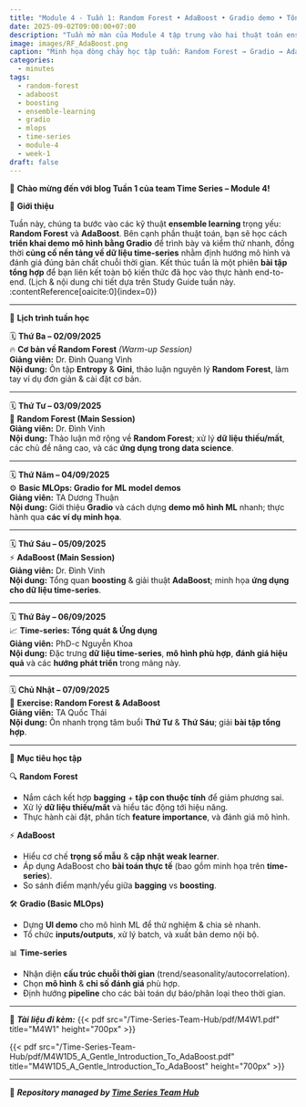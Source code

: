 ```yaml
---
title: "Module 4 - Tuần 1: Random Forest • AdaBoost • Gradio demo • Tổng quan Time-series"
date: 2025-09-02T09:00:00+07:00
description: "Tuần mở màn của Module 4 tập trung vào hai thuật toán ensemble chủ lực (Random Forest, AdaBoost), thực hành dựng demo bằng Gradio (Basic MLOps), và mở rộng nền tảng về dữ liệu chuỗi thời gian – một tuần học thiên về thực hành, ứng dụng và kết nối giữa mô hình & triển khai."
image: images/RF_AdaBoost.png
caption: "Minh họa dòng chảy học tập tuần: Random Forest → Gradio → AdaBoost → Time-series → Exercise."
categories:
  - minutes
tags:
  - random-forest
  - adaboost
  - boosting
  - ensemble-learning
  - gradio
  - mlops
  - time-series
  - module-4
  - week-1
draft: false
---
```


🎉 **Chào mừng đến với blog Tuần 1 của team Time Series – Module 4!**

🌟 **Giới thiệu**

Tuần này, chúng ta bước vào các kỹ thuật **ensemble learning** trọng yếu: **Random Forest** và **AdaBoost**. Bên cạnh phần thuật toán, bạn sẽ học cách **triển khai demo mô hình bằng Gradio** để trình bày và kiểm thử nhanh, đồng thời **củng cố nền tảng về dữ liệu time-series** nhằm định hướng mô hình và đánh giá đúng bản chất chuỗi thời gian. Kết thúc tuần là một phiên **bài tập tổng hợp** để bạn liên kết toàn bộ kiến thức đã học vào thực hành end-to-end. (Lịch & nội dung chi tiết dựa trên Study Guide tuần này. :contentReference[oaicite:0]{index=0})

---

📅 **Lịch trình tuần học**

🗓️ **Thứ Ba – 02/09/2025**  
🔥 **Cơ bản về Random Forest** *(Warm-up Session)*  
**Giảng viên:** Dr. Đinh Quang Vinh  
**Nội dung:** Ôn tập **Entropy** & **Gini**, thảo luận nguyên lý **Random Forest**, làm tay ví dụ đơn giản & cài đặt cơ bản.

---

🗓️ **Thứ Tư – 03/09/2025**  
🌲 **Random Forest (Main Session)**  
**Giảng viên:** Dr. Đình Vinh  
**Nội dung:** Thảo luận mở rộng về **Random Forest**; xử lý **dữ liệu thiếu/mất**, các chủ đề nâng cao, và các **ứng dụng trong data science**.

---

🗓️ **Thứ Năm – 04/09/2025**  
⚙️ **Basic MLOps: Gradio for ML model demos**  
**Giảng viên:** TA Dương Thuận  
**Nội dung:** Giới thiệu **Gradio** và cách dựng **demo mô hình ML** nhanh; thực hành qua **các ví dụ minh họa**.

---

🗓️ **Thứ Sáu – 05/09/2025**  
⚡ **AdaBoost (Main Session)**  
**Giảng viên:** Dr. Đình Vinh  
**Nội dung:** Tổng quan **boosting** & giải thuật **AdaBoost**; minh họa **ứng dụng cho dữ liệu time-series**.

---

🗓️ **Thứ Bảy – 06/09/2025**  
📈 **Time-series: Tổng quát & Ứng dụng**  
**Giảng viên:** PhD-c Nguyễn Khoa  
**Nội dung:** Đặc trưng **dữ liệu time-series**, **mô hình phù hợp**, **đánh giá hiệu quả** và các **hướng phát triển** trong mảng này.

---

🗓️ **Chủ Nhật – 07/09/2025**  
💪 **Exercise: Random Forest & AdaBoost**  
**Giảng viên:** TA Quốc Thái  
**Nội dung:** Ôn nhanh trọng tâm buổi **Thứ Tư** & **Thứ Sáu**; giải **bài tập tổng hợp**.

---

🎯 **Mục tiêu học tập**

🔍 **Random Forest**
- Nắm cách kết hợp **bagging** + **tập con thuộc tính** để giảm phương sai.  
- Xử lý **dữ liệu thiếu/mất** và hiểu tác động tới hiệu năng.  
- Thực hành cài đặt, phân tích **feature importance**, và đánh giá mô hình.

⚡ **AdaBoost**
- Hiểu cơ chế **trọng số mẫu** & **cập nhật weak learner**.  
- Áp dụng AdaBoost cho **bài toán thực tế** (bao gồm minh họa trên **time-series**).  
- So sánh điểm mạnh/yếu giữa **bagging** vs **boosting**.

🛠️ **Gradio (Basic MLOps)**
- Dựng **UI demo** cho mô hình ML để thử nghiệm & chia sẻ nhanh.  
- Tổ chức **inputs/outputs**, xử lý batch, và xuất bản demo nội bộ.

📊 **Time-series**
- Nhận diện **cấu trúc chuỗi thời gian** (trend/seasonality/autocorrelation).  
- Chọn **mô hình** & **chỉ số đánh giá** phù hợp.  
- Định hướng **pipeline** cho các bài toán dự báo/phân loại theo thời gian.

---

📂 **_Tài liệu đi kèm:_**
{{< pdf src="/Time-Series-Team-Hub/pdf/M4W1.pdf" title="M4W1" height="700px" >}}

{{< pdf src="/Time-Series-Team-Hub/pdf/M4W1D5_A_Gentle_Introduction_To_AdaBoost.pdf" title="M4W1D5_A_Gentle_Introduction_To_AdaBoost" height="700px" >}}



---

🧠 **_Repository managed by [Time Series Team Hub](https://github.com/Jennifer1907/Time-Series-Team-Hub)_**

